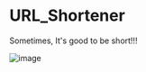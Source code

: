 # URL_Shortener

Sometimes, It's good to be short!!!

![image](https://github.com/vishalguptaa104/URL_Shortener/assets/119746913/569a75b5-2e4b-4b85-8e9c-3a166885e13a)
